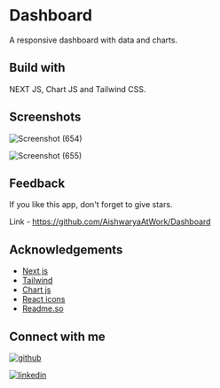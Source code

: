 # Dashboard
A responsive dashboard with data and charts.
 


## Build with
NEXT JS, Chart JS and Tailwind CSS.


## Screenshots

![Screenshot (654)](https://github.com/AishwaryaAtWork/Dashboard/assets/109826222/e557d82b-0105-4e1f-8930-07fe142c9835)

![Screenshot (655)](https://github.com/AishwaryaAtWork/Dashboard/assets/109826222/2d0fb308-de22-47d9-a21b-4f75a7537eb4)

## Feedback

If you like this app, don't forget to give stars.

Link - https://github.com/AishwaryaAtWork/Dashboard


## Acknowledgements

 - [Next js](https://nextjs.org/)
 - [Tailwind](https://tailwindcss.com/)
 - [Chart js](https://react-chartjs-2.js.org/)
 - [React icons](https://www.npmjs.com/package/react-icons)
 - [Readme.so](https://readme.so/)


## Connect with me

[![github](https://img.shields.io/badge/github-000?style=for-the-badge&logo=ko-fi&logoColor=white)](https://github.com/AishwaryaAtWork)

[![linkedin](https://img.shields.io/badge/linkedin-0A66C2?style=for-the-badge&logo=linkedin&logoColor=white)](https://www.linkedin.com/in/aishwarya-pathak-573993233/)
